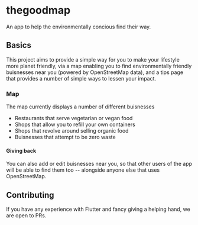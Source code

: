 # thegoodmap

An app to help the environmentally concious find their way.

## Basics

This project aims to provide a simple way for you to make your lifestyle more planet friendly, via a map enabling you to find environmentally friendly buisnesses near you (powered by OpenStreetMap data), and a tips page that provides a number of simple ways to lessen your impact.

### Map

The map currently displays a number of different buisnesses

* Restaurants that serve vegetarian or vegan food
* Shops that allow you to refill your own containers
* Shops that revolve around selling organic food
* Buisnesses that attempt to be zero waste

#### Giving back

You can also add or edit buisnesses near you, so that other users of the app will be able to find them too -- alongside anyone else that uses OpenStreetMap.

## Contributing

If you have any experience with Flutter and fancy giving a helping hand, we are open to PRs.